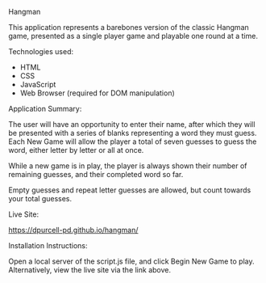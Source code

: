 Hangman

This application represents a barebones version of the classic Hangman game, presented as a single player game and playable
one round at a time.

Technologies used:
- HTML
- CSS
- JavaScript
- Web Browser (required for DOM manipulation)

Application Summary:

The user will have an opportunity to enter their name, after which they will be presented with a series of blanks representing a word they must guess. 
Each New Game will allow the player a total of seven guesses to guess the word, either letter by letter or all at once. 

While a new game is in play, the player is always shown their number of remaining guesses, and their completed word so far. 

Empty guesses and repeat letter guesses are allowed, but count towards your total guesses. 

Live Site:

https://dpurcell-pd.github.io/hangman/

Installation Instructions:

Open a local server of the script.js file, and click Begin New Game to play. Alternatively, view the live site via the link above.